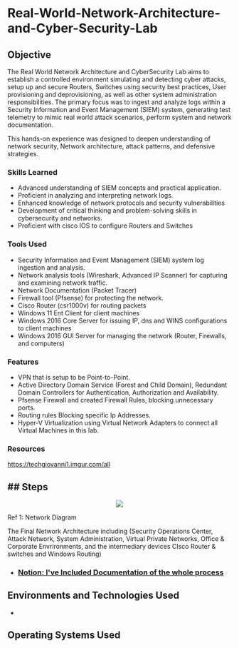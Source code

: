 # Real-World-Network-Architecture-and-Cyber-Security-Lab

## Objective

The Real World Network Architecture and CyberSecurity Lab aims to establish a controlled environment simulating and detecting cyber attacks, setup up and secure Routers, Switches using security best practices, User provisioning and deprovisioning, as well as other system administration responsibilities. The primary focus was to ingest and analyze logs within a Security Information and Event Management (SIEM) system, generating test telemetry to mimic real world attack scenarios, perform system and network documentation. 

This hands-on experience was designed to deepen understanding of network security, Network architecture, attack patterns, and defensive strategies. 

### Skills Learned
- Advanced understanding of SIEM concepts and practical application.
- Proficient in analyzing and interpreting network logs.
- Enhanced knowledge of network protocols and security vulnerabilities
- Development of critical thinking and problem-solving skills in cybersecurity and networks.
- Proficient with cisco IOS to configure Routers and Switches

### Tools Used
- Security Information and Event Management (SIEM) system log ingestion and analysis.
- Network analysis tools (Wireshark, Advanced IP Scanner) for capturing and examining network traffic.
- Network Documentation (Packet Tracer)
- Firewall tool (Pfsense) for protecting the network.
- Cisco Router (csr1000v) for routing packets
- Windows 11 Ent Client for client machines
- Windows 2016 Core Server for issuing IP, dns and WINS configurations to client machines
- Windows 2016 GUI Server for managing the network (Router, Firewalls, and computers)

### Features
- VPN that is setup to be Point-to-Point.
- Active Directory Domain Service (Forest and Child Domain), Redundant Domain Controllers for Authentication, Authorization and Availability. 
- Pfsense Firewall and created Firewall Rules, blocking unnecessary ports.
- Routing rules Blocking specific Ip Addresses.
- Hyper-V Virtualization using Virtual Network Adapters to connect all Virtual Machines in this lab.

### Resources
https://techgiovanni1.imgur.com/all

<h2>## Steps</h2>
<p align="center">
<img src="https://imgur.com/IMgwPno"/>
<p>Ref 1: Network Diagram</p>
</p>
<p>The Final Network Architecture including (Security Operations Center, Attack Network, System Administration, Virtual Private Networks, Office & Corporate Envrironments, and the intermediary devices CIsco Router & switches and Windows Routing)</p>



<!-- - ### [YouTube: Installing an Active Directory](https://youtu.be/tTI7z6XsQfU) -->
- ### [Notion: I've Included Documentation of the whole process](https://quill-lunge-517.notion.site/DNS-and-DHCP-e5bd0073a79f4ff78cd3732d5efd22fd?pvs=4)

<h2>Environments and Technologies Used</h2>

- 

<h2>Operating Systems Used </h2>


